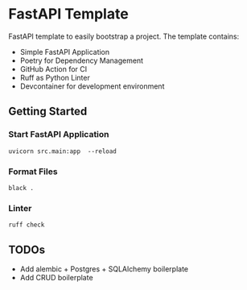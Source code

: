 # FastAPI Template

FastAPI template to easily bootstrap a project. The template contains:

- Simple FastAPI Application
- Poetry for Dependency Management
- GitHub Action for CI
- Ruff as Python Linter
- Devcontainer for development environment

## Getting Started

### Start FastAPI Application

```
uvicorn src.main:app  --reload 
```

### Format Files

```
black .
```

### Linter

```
ruff check
```

## TODOs
- Add alembic + Postgres + SQLAlchemy boilerplate
- Add CRUD boilerplate
